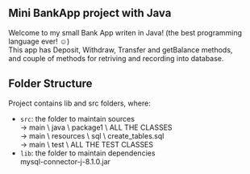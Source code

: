 ## Mini BankApp project with Java

Welcome to my small Bank App writen in Java! (the best programming language ever! ☺)<br>
This app has Deposit, Withdraw, Transfer and getBalance methods, <br>
and couple of methods for retriving and recording into database.

## Folder Structure

Project contains lib and src folders, where:

- `src`: the folder to maintain sources <br>
  -> main \ java \ package1 \ ALL THE CLASSES <br>
  -> main \ resources \ sql \ create_tables.sql <br>
  -> main \ test \ ALL THE TEST CLASSES
- `lib`: the folder to maintain dependencies <br>
  mysql-connector-j-8.1.0.jar

